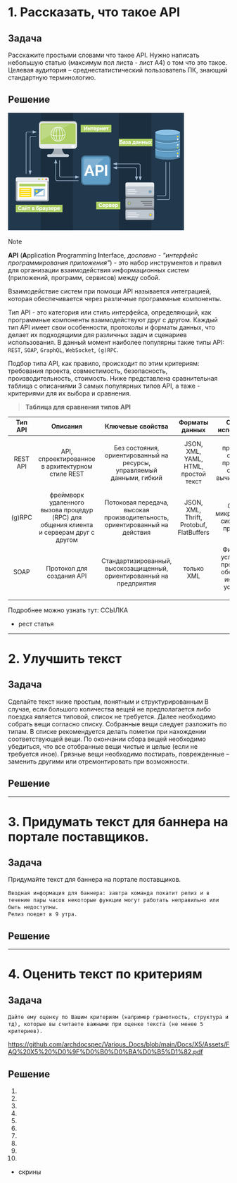 # 1. Рассказать, что такое API
 
## Задача

Расскажите простыми словами что такое API. Нужно написать небольшую статью (максимум пол листа - лист А4) о том что это такое.
Целевая аудитория – среднестатистический пользователь ПК, знающий стандартную терминологию.

## Решение

![API](https://github.com/archdocspec/Various_Docs/blob/main/Docs/X5/Assets/skhema-rabota-api_lowres.png)
>[!NOTE]
>**API** (**A**pplication **P**rogramming **I**nterface, *дословно - "интерфейс программирования приложения"*) - это набор инструментов и правил для организации взаимодействия информационных систем (приложений, программ, сервисов) между собой.

Взаимодействие систем при помощи API называется интеграцией, которая обеспечивается через различные программные компоненты.

Тип API - это категория или стиль интерфейса, определяющий, как программные компоненты взаимодействуют друг с другом.
Каждый тип API имеет свои особенности, протоколы и форматы данных, что делает их подходящими для различных задач и сценариев использования.
В данный момент наиболее популярны такие типы API: `REST`, `SOAP`, `GraphQL`, `WebSocket`, `(g)RPC`. 

Подбор типа API, как правило, происходит по этим критериям: требования проекта, совместимость, безопасность, производительность, стоимость.
Ниже представлена сравнительная таблица с описаниями 3 самых популярных типов API, а таже - критериями для их выбора и сравнения.

>**Таблица для сравнения типов API**

| Тип API | Описания | Ключевые свойства | Форматы данных |  Сценарии использования | Протокол |
|:-------:|:-------:|:-------:|:-------:|:-------:|:-------:|
| REST API | API, спроектированное в архитектурном стиле REST | Без состояния, ориентированный на ресурсы, управляемый данными, гибкий | JSON, XML, YAML, HTML, простой текст |  Веб-приложения, облачные приложения, облачные вычислительные услуги | HTTP |
| (g)RPC | фреймворк удаленного вызова процедур (RPC) для общения клиента и серверам друг с другом | Потоковая передача, высокая производительность, ориентированный на действия | JSON, XML, Thrift, Protobuf, FlatBuffers | Сложные микросервисные системы, IoT-приложения | HTTP / 2 |
| SOAP | Протокол для создания API | Стандартизированный, высокозащищенный, ориентированный на предприятия | только XML |  Финансовые услуги, CRM-программное обеспечение, интеграция устаревших систем | На основе XML |

Подробнее можно узнать тут:
ССЫЛКА

+ рест статья
___

# 2. Улучшить текст

## Задача

Cделайте текст ниже простым, понятным и структурированным
В случае, если большого количества вещей не предполагается либо поездка является типовой, список не требуется. 
Далее необходимо собрать вещи согласно списку. Собранные вещи следует разложить по типам. 
В списке рекомендуется делать пометки при нахождении соответствующей вещи. 
По окончании сбора вещей необходимо убедиться, что все отобранные вещи чистые и целые (если не требуется иное). 
Грязные вещи необходимо постирать, поврежденные – заменить другими или отремонтировать при возможности.


## Решение

___


# 3. Придумать текст для баннера на портале поставщиков. 


## Задача

Придумайте текст для баннера на портале поставщиков. 

	Вводная информация для баннера: завтра команда покатит релиз и в течение пары часов некоторые функции могут работать неправильно или быть недоступны. 
	Релиз поедет в 9 утра.

 
## Решение


___

# 4. Оценить текст по критериям

## Задача
	Дайте ему оценку по Вашим критериям (например грамотность, структура и тд), которые вы считаете важными при оценке текста (не менее 5 критериев).
 https://github.com/archdocspec/Various_Docs/blob/main/Docs/X5/Assets/FAQ%20X5%20%D0%9F%D0%B0%D0%BA%D0%B5%D1%82.pdf

## Решение


1.
2.
3.
4.
5.
6.
7.
8.
9.
10.
  

+ скрины
